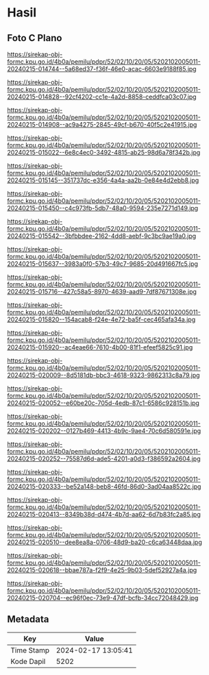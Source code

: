 # Hasil

## Foto C Plano

https://sirekap-obj-formc.kpu.go.id/4b0a/pemilu/pdpr/52/02/10/20/05/5202102005011-20240215-014744--5a68ed37-f36f-46e0-acac-6603e9188f85.jpg

https://sirekap-obj-formc.kpu.go.id/4b0a/pemilu/pdpr/52/02/10/20/05/5202102005011-20240215-014828--92cf4202-cc1e-4a2d-8858-ceddfca03c07.jpg

https://sirekap-obj-formc.kpu.go.id/4b0a/pemilu/pdpr/52/02/10/20/05/5202102005011-20240215-014908--ac9a4275-2845-49cf-b670-40f5c2e41915.jpg

https://sirekap-obj-formc.kpu.go.id/4b0a/pemilu/pdpr/52/02/10/20/05/5202102005011-20240215-015022--6e8c4ec0-3492-4815-ab25-98d6a78f342b.jpg

https://sirekap-obj-formc.kpu.go.id/4b0a/pemilu/pdpr/52/02/10/20/05/5202102005011-20240215-015145--351737dc-e356-4a4a-aa2b-0e84e4d2ebb8.jpg

https://sirekap-obj-formc.kpu.go.id/4b0a/pemilu/pdpr/52/02/10/20/05/5202102005011-20240215-015450--c4c973fb-5db7-48a0-9594-235e7271d149.jpg

https://sirekap-obj-formc.kpu.go.id/4b0a/pemilu/pdpr/52/02/10/20/05/5202102005011-20240215-015542--3bfbbdee-2162-4dd8-aebf-9c3bc9ae19a0.jpg

https://sirekap-obj-formc.kpu.go.id/4b0a/pemilu/pdpr/52/02/10/20/05/5202102005011-20240215-015637--3983a0f0-57b3-49c7-9685-20d491667fc5.jpg

https://sirekap-obj-formc.kpu.go.id/4b0a/pemilu/pdpr/52/02/10/20/05/5202102005011-20240215-015716--427c58a5-8970-4639-aad9-7df87671308e.jpg

https://sirekap-obj-formc.kpu.go.id/4b0a/pemilu/pdpr/52/02/10/20/05/5202102005011-20240215-015820--154acab8-f24e-4e72-ba5f-cec465afa34a.jpg

https://sirekap-obj-formc.kpu.go.id/4b0a/pemilu/pdpr/52/02/10/20/05/5202102005011-20240215-015920--ac4eae66-7610-4b00-81f1-efeef5825c91.jpg

https://sirekap-obj-formc.kpu.go.id/4b0a/pemilu/pdpr/52/02/10/20/05/5202102005011-20240215-020009--8d5181db-bbc3-4618-9323-9862313c8a79.jpg

https://sirekap-obj-formc.kpu.go.id/4b0a/pemilu/pdpr/52/02/10/20/05/5202102005011-20240215-020052--e60be20c-705d-4edb-87c1-6586c928151b.jpg

https://sirekap-obj-formc.kpu.go.id/4b0a/pemilu/pdpr/52/02/10/20/05/5202102005011-20240215-020202--0127b469-4413-4b9c-9ae4-70c6d580591e.jpg

https://sirekap-obj-formc.kpu.go.id/4b0a/pemilu/pdpr/52/02/10/20/05/5202102005011-20240215-020252--75587d6d-ade5-4201-a0d3-f386592a2604.jpg

https://sirekap-obj-formc.kpu.go.id/4b0a/pemilu/pdpr/52/02/10/20/05/5202102005011-20240215-020333--be52a148-beb8-46fd-86d0-3ad04aa8522c.jpg

https://sirekap-obj-formc.kpu.go.id/4b0a/pemilu/pdpr/52/02/10/20/05/5202102005011-20240215-020413--8349b38d-d474-4b7d-aa62-6d7b83fc2a85.jpg

https://sirekap-obj-formc.kpu.go.id/4b0a/pemilu/pdpr/52/02/10/20/05/5202102005011-20240215-020510--dee8ea8a-0706-48d9-ba20-c6ca63448daa.jpg

https://sirekap-obj-formc.kpu.go.id/4b0a/pemilu/pdpr/52/02/10/20/05/5202102005011-20240215-020618--bbae787a-f2f9-4e25-9b03-5def52927a4a.jpg

https://sirekap-obj-formc.kpu.go.id/4b0a/pemilu/pdpr/52/02/10/20/05/5202102005011-20240215-020704--ec96f0ec-73e9-47df-bcfb-34cc72048429.jpg


## Metadata

| Key        | Value               |
| ---------- | ------------------- |
| Time Stamp | 2024-02-17 13:05:41 |
| Kode Dapil | 5202                |



